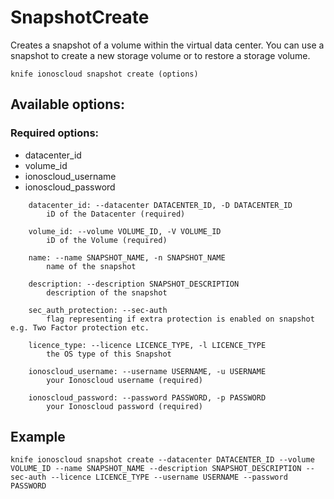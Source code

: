 # SnapshotCreate

Creates a snapshot of a volume within the virtual data center. You can use a snapshot to create a new storage volume or to restore a storage volume.

```text
knife ionoscloud snapshot create (options)
```

## Available options:

### Required options:

* datacenter_id
* volume_id
* ionoscloud_username
* ionoscloud_password

```text
    datacenter_id: --datacenter DATACENTER_ID, -D DATACENTER_ID
        iD of the Datacenter (required)

    volume_id: --volume VOLUME_ID, -V VOLUME_ID
        iD of the Volume (required)

    name: --name SNAPSHOT_NAME, -n SNAPSHOT_NAME
        name of the snapshot

    description: --description SNAPSHOT_DESCRIPTION
        description of the snapshot

    sec_auth_protection: --sec-auth
        flag representing if extra protection is enabled on snapshot e.g. Two Factor protection etc.

    licence_type: --licence LICENCE_TYPE, -l LICENCE_TYPE
        the OS type of this Snapshot

    ionoscloud_username: --username USERNAME, -u USERNAME
        your Ionoscloud username (required)

    ionoscloud_password: --password PASSWORD, -p PASSWORD
        your Ionoscloud password (required)

```

## Example

```text
knife ionoscloud snapshot create --datacenter DATACENTER_ID --volume VOLUME_ID --name SNAPSHOT_NAME --description SNAPSHOT_DESCRIPTION --sec-auth --licence LICENCE_TYPE --username USERNAME --password PASSWORD
```
